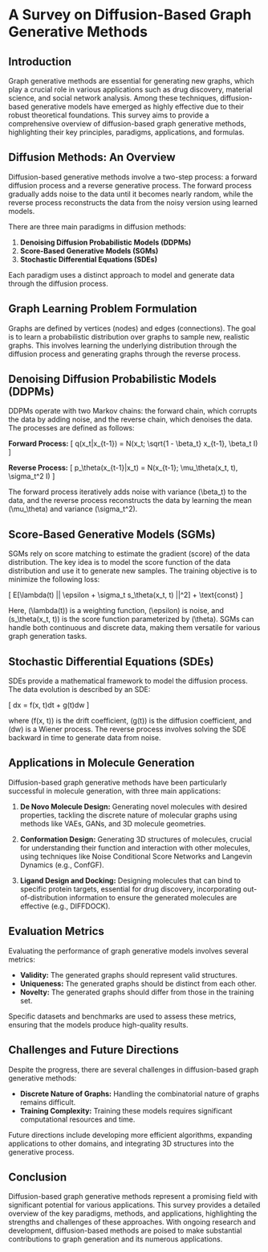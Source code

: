 # A Survey on Diffusion-Based Graph Generative Methods

## Introduction

Graph generative methods are essential for generating new graphs, which play a crucial role in various applications such as drug discovery, material science, and social network analysis. Among these techniques, diffusion-based generative models have emerged as highly effective due to their robust theoretical foundations. This survey aims to provide a comprehensive overview of diffusion-based graph generative methods, highlighting their key principles, paradigms, applications, and formulas.

## Diffusion Methods: An Overview

Diffusion-based generative methods involve a two-step process: a forward diffusion process and a reverse generative process. The forward process gradually adds noise to the data until it becomes nearly random, while the reverse process reconstructs the data from the noisy version using learned models.

There are three main paradigms in diffusion methods:
1. **Denoising Diffusion Probabilistic Models (DDPMs)**
2. **Score-Based Generative Models (SGMs)**
3. **Stochastic Differential Equations (SDEs)**

Each paradigm uses a distinct approach to model and generate data through the diffusion process.

## Graph Learning Problem Formulation

Graphs are defined by vertices (nodes) and edges (connections). The goal is to learn a probabilistic distribution over graphs to sample new, realistic graphs. This involves learning the underlying distribution through the diffusion process and generating graphs through the reverse process.

## Denoising Diffusion Probabilistic Models (DDPMs)

DDPMs operate with two Markov chains: the forward chain, which corrupts the data by adding noise, and the reverse chain, which denoises the data. The processes are defined as follows:

**Forward Process:**
\[ q(x_t|x_{t-1}) = N(x_t; \sqrt{1 - \beta_t} x_{t-1}, \beta_t I) \]

**Reverse Process:**
\[ p_\theta(x_{t-1}|x_t) = N(x_{t-1}; \mu_\theta(x_t, t), \sigma_t^2 I) \]

The forward process iteratively adds noise with variance \(\beta_t\) to the data, and the reverse process reconstructs the data by learning the mean \(\mu_\theta\) and variance \(\sigma_t^2\).

## Score-Based Generative Models (SGMs)

SGMs rely on score matching to estimate the gradient (score) of the data distribution. The key idea is to model the score function of the data distribution and use it to generate new samples. The training objective is to minimize the following loss:

\[ E[\lambda(t) || \epsilon + \sigma_t s_\theta(x_t, t) ||^2] + \text{const} \]

Here, \(\lambda(t)\) is a weighting function, \(\epsilon\) is noise, and \(s_\theta(x_t, t)\) is the score function parameterized by \(\theta\). SGMs can handle both continuous and discrete data, making them versatile for various graph generation tasks.

## Stochastic Differential Equations (SDEs)

SDEs provide a mathematical framework to model the diffusion process. The data evolution is described by an SDE:

\[ dx = f(x, t)dt + g(t)dw \]

where \(f(x, t)\) is the drift coefficient, \(g(t)\) is the diffusion coefficient, and \(dw\) is a Wiener process. The reverse process involves solving the SDE backward in time to generate data from noise.

## Applications in Molecule Generation

Diffusion-based graph generative methods have been particularly successful in molecule generation, with three main applications:

1. **De Novo Molecule Design:** Generating novel molecules with desired properties, tackling the discrete nature of molecular graphs using methods like VAEs, GANs, and 3D molecule geometries.
   
2. **Conformation Design:** Generating 3D structures of molecules, crucial for understanding their function and interaction with other molecules, using techniques like Noise Conditional Score Networks and Langevin Dynamics (e.g., ConfGF).

3. **Ligand Design and Docking:** Designing molecules that can bind to specific protein targets, essential for drug discovery, incorporating out-of-distribution information to ensure the generated molecules are effective (e.g., DIFFDOCK).

## Evaluation Metrics

Evaluating the performance of graph generative models involves several metrics:
- **Validity:** The generated graphs should represent valid structures.
- **Uniqueness:** The generated graphs should be distinct from each other.
- **Novelty:** The generated graphs should differ from those in the training set.

Specific datasets and benchmarks are used to assess these metrics, ensuring that the models produce high-quality results.

## Challenges and Future Directions

Despite the progress, there are several challenges in diffusion-based graph generative methods:
- **Discrete Nature of Graphs:** Handling the combinatorial nature of graphs remains difficult.
- **Training Complexity:** Training these models requires significant computational resources and time.

Future directions include developing more efficient algorithms, expanding applications to other domains, and integrating 3D structures into the generative process.

## Conclusion

Diffusion-based graph generative methods represent a promising field with significant potential for various applications. This survey provides a detailed overview of the key paradigms, methods, and applications, highlighting the strengths and challenges of these approaches. With ongoing research and development, diffusion-based methods are poised to make substantial contributions to graph generation and its numerous applications.
